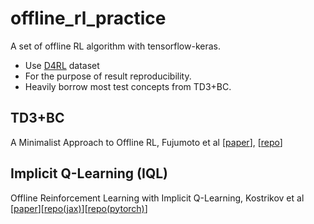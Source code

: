 # offline_rl_practice
A set of offline RL algorithm with tensorflow-keras. 
- Use [D4RL](https://github.com/rail-berkeley/d4rl) dataset
- For the purpose of result reproducibility.
- Heavily borrow most test concepts from TD3+BC.

## TD3+BC 
A Minimalist Approach to Offline RL, Fujumoto et al [[paper](https://arxiv.org/abs/2106.06860)], [[repo](https://github.com/sfujim/TD3_BC)]

## Implicit Q-Learning (IQL)
Offline Reinforcement Learning with Implicit Q-Learning, Kostrikov et al [[paper](https://arxiv.org/abs/2110.06169)][[repo(jax)](https://github.com/ikostrikov/implicit_q_learning)][[repo(pytorch)](https://github.com/BY571/Implicit-Q-Learning)]
